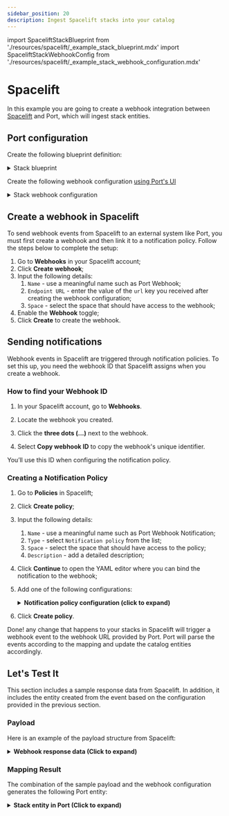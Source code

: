 ```yaml
---
sidebar_position: 20
description: Ingest Spacelift stacks into your catalog
---
```


import SpaceliftStackBlueprint from './resources/spacelift/\_example_stack_blueprint.mdx'
import SpaceliftStackWebhookConfig from './resources/spacelift/\_example_stack_webhook_configuration.mdx'

# Spacelift

In this example you are going to create a webhook integration between [Spacelift](https://spacelift.io/) and Port, which will ingest stack entities.

## Port configuration

Create the following blueprint definition:

<details>
<summary>Stack blueprint</summary>

<SpaceliftStackBlueprint/>

</details>

Create the following webhook configuration [using Port's UI](/build-your-software-catalog/custom-integration/webhook/?operation=ui#configuring-webhook-endpoints)

<details>

<summary>Stack webhook configuration</summary>

1. **Basic details** tab - fill the following details:
   1. Title : `Spacelift Stack Mapper`;
   2. Identifier : `spacelift_stack_mapper`;
   3. Description : `A webhook configuration to map Spacelift stacks to Port`;
   4. Icon : `Git`;
2. **Integration configuration** tab - fill the following JQ mapping:

   <SpaceliftStackWebhookConfig/>

3. Click **Save** at the bottom of the page.

</details>

## Create a webhook in Spacelift

To send webhook events from Spacelift to an external system like Port, you must first create a webhook and then link it to a notification policy. Follow the steps below to complete the setup:

1. Go to **Webhooks** in your Spacelift account;
2. Click **Create webhook**;
3. Input the following details:
   1. `Name` - use a meaningful name such as Port Webhook;
   2. `Endpoint URL` - enter the value of the `url` key you received after creating the webhook configuration;
   3. `Space` - select the space that should have access to the webhook;
4. Enable the **Webhook** toggle;
5. Click **Create** to create the webhook.

## Sending notifications

Webhook events in Spacelift are triggered through notification policies. To set this up, you need the webhook ID that Spacelift assigns when you create a webhook.

### How to find your Webhook ID

1. In your Spacelift account, go to **Webhooks**.

2. Locate the webhook you created.

3. Click the **three dots (...)** next to the webhook.

4. Select **Copy webhook ID** to copy the webhook's unique identifier.

You’ll use this ID when configuring the notification policy.

### Creating a Notification Policy

1. Go to **Policies** in Spacelift;
2. Click **Create policy**;
3. Input the following details:
   1. `Name` - use a meaningful name such as Port Webhook Notification;
   2. `Type` - select `Notification policy` from the list;
   3. `Space` - select the space that should have access to the policy;
   4. `Description` - add a detailed description;
4. Click **Continue** to open the YAML editor where you can bind the notification to the webhook;
5. Add one of the following configurations:

    <details>
    <summary><b>Notification policy configuration (click to expand)</b></summary>

    :::tip Webhook identifier replacement
    Be sure to replace `<YOUR-WEBHOOK-ID>` with the ID you copied from the Spacelift webhook you created
    :::

    ```yaml showLineNumbers
    # Option 1: Trigger on tracked runs finishing

    webhook[{"endpoint_id": "<YOUR-WEBHOOK-ID>"}] {
    input.run_updated.run.type == "TRACKED"
    input.run_updated.run.state == "FINISHED"
    }

    # Option 2: Trigger on any run update

    webhook[{"endpoint_id": "<YOUR-WEBHOOK-ID>"}] {
    input.run_updated != null
    }
    ```
    </details>

6. Click **Create policy**.

Done! any change that happens to your stacks in Spacelift will trigger a webhook event to the webhook URL provided by Port. Port will parse the events according to the mapping and update the catalog entities accordingly.

## Let's Test It

This section includes a sample response data from Spacelift. In addition, it includes the entity created from the event based on the configuration provided in the previous section.

### Payload

Here is an example of the payload structure from Spacelift:

<details>
<summary><b>Webhook response data (Click to expand)</b></summary>

```json showLineNumbers
{
  "body": {
    "account": "peygis",
    "state": "FINISHED",
    "stateVersion": 5,
    "timestamp": 1745599888,
    "timestamp_millis": 1745599888383,
    "run": {
      "id": "01JSPXRQR2F3Y06HD85YYXRSZ7",
      "branch": "main",
      "commit": {
        "authorLogin": "PeyGis",
        "authorName": "PagesCoffy",
        "hash": "87c5ffdcf063445657c7082a447cb6a7d60f2c9d",
        "message": "Merge pull request #2 from PeyGis/PeyGis-patch-2",
        "timestamp": 1745516998,
        "url": "https://github.com/PeyGis/argocd-app/commit/87c5ffdcf063445657c7082a447cb6a7d60f2c9d"
      },
      "createdAt": 1745599880,
      "delta": {
        "added": 0,
        "changed": 0,
        "deleted": 0,
        "resources": 0
      },
      "driftDetection": false,
      "triggeredBy": "api::01JSMHTFM9TXWW1XK4AZN1SA8K",
      "type": "TRACKED",
      "url": "https://peygis.app.spacelift.io/stack/ai-agent/run/01JSPXRQR2F3Y06HD85YYXRSZ7"
    },
    "stack": {
      "id": "ai-agent",
      "name": "ai-agent",
      "description": "here is the node",
      "labels": [
        "node"
      ],
      "repository": "PeyGis/argocd-app",
      "url": "https://peygis.app.spacelift.io/stack/ai-agent",
      "vcs": "GITHUB"
    },
    "workerPool": {
      "public": true,
      "labels": [],
      "id": "",
      "name": ""
    },
    "event_source": "spacelift",
    "event_type": "run_state_changed_event"
  },
  "headers": {
    "Host": "ingest.getport.io",
    "User-Agent": "Go-http-client/2.0",
    "Content-Length": "1063",
    "Accept-Encoding": "gzip",
    "Content-Type": "application/json",
    "Traceparent": "00-000000000000000045dc17949932896c-7363f5faf7992244-01",
    "Tracestate": "dd=s:1;p:3705f90ce0614b5d",
    "X-Datadog-Parent-Id": "3964848880668986205",
    "X-Datadog-Sampling-Priority": "1",
    "X-Datadog-Trace-Id": "5033924410486196588",
    "X-Forwarded-Host": "ingest.getport.io",
    "X-Forwarded-Server": "public-traefik-5649595896-pgqbw",
    "X-Real-Ip": "10.0.30.189",
    "X-Replaced-Path": "/xI35fItWHlrYpVQE",
    "X-Signature": "sha1=dd9dc0209c2791f029ccd0cfce0a2548a3e448df",
    "X-Signature-256": "sha256=52a747571c1e7f464424cb4211331f195105bd6dba39aa9a2f4b7124fe747d36",
    "host": "ingest.getport.io",
    "user-agent": "Go-http-client/2.0",
    "content-length": "1063",
    "accept-encoding": "gzip",
    "content-type": "application/json",
    "traceparent": "00-000000000000000045dc17949932896c-7363f5faf7992244-01",
    "tracestate": "dd=s:1;p:3705f90ce0614b5d",
    "x-datadog-parent-id": "3964848880668986205",
    "x-datadog-sampling-priority": "1",
    "x-datadog-trace-id": "5033924410486196588",
    "x-forwarded-host": "ingest.getport.io",
    "x-forwarded-server": "public-traefik-5649595896-pgqbw",
    "x-real-ip": "10.0.30.189",
    "x-replaced-path": "/xI35fItWHlrYpVQE",
    "x-signature": "sha1=dd9dc0209c2791f029ccd0cfce0a2548a3e448df",
    "x-signature-256": "sha256=52a747571c1e7f464424cb4211331f195105bd6dba39aa9a2f4b7124fe747d36"
  },
  "queryParams": {}
}
```

</details>

### Mapping Result

The combination of the sample payload and the webhook configuration generates the following Port entity:

<details>
<summary><b>Stack entity in Port (Click to expand)</b></summary>

```json showLineNumbers
{
  "blueprint": "space_lift_stack",
  "identifier": "ai-agent",
  "createdAt": "2025-04-24T17:57:01.014Z",
  "updatedBy": "space_lift_stack_mapper",
  "createdBy": "space_lift_stack_mapper",
  "team": [],
  "title": "ai-agent",
  "relations": {},
  "properties": {
    "link": "https://peygis.app.spacelift.io/stack/ai-agent",
    "description": "AI agent stack",
    "git_provider": "GITHUB",
    "label": [
      "ai",
      "llm"
    ],
    "state": "FINISHED",
    "repository": "PeyGis/codecov-example",
    "branch": "main",
    "space": null
  },
  "updatedAt": "2025-04-25T13:36:08.155Z"
}
```
</details>
